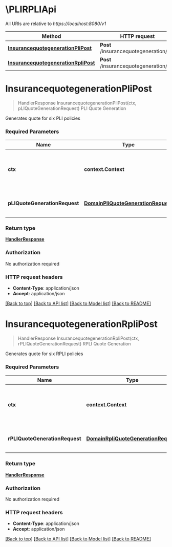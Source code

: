 # \PLIRPLIApi

All URIs are relative to *https://localhost:8080/v1*

Method | HTTP request | Description
------------- | ------------- | -------------
[**InsurancequotegenerationPliPost**](PLIRPLIApi.md#InsurancequotegenerationPliPost) | **Post** /insurancequotegeneration/pli | PLI Quote Generation
[**InsurancequotegenerationRpliPost**](PLIRPLIApi.md#InsurancequotegenerationRpliPost) | **Post** /insurancequotegeneration/rpli | RPLI Quote Generation


# **InsurancequotegenerationPliPost**
> HandlerResponse InsurancequotegenerationPliPost(ctx, pLIQuoteGenerationRequest)
PLI Quote Generation

Generates quote for six PLI policies

### Required Parameters

Name | Type | Description  | Notes
------------- | ------------- | ------------- | -------------
 **ctx** | **context.Context** | context for authentication, logging, cancellation, deadlines, tracing, etc.
  **pLIQuoteGenerationRequest** | [**DomainPliQuoteGenerationRequest**](DomainPliQuoteGenerationRequest.md)| PLI Quote Generation request particulars | 

### Return type

[**HandlerResponse**](handler.Response.md)

### Authorization

No authorization required

### HTTP request headers

 - **Content-Type**: application/json
 - **Accept**: application/json

[[Back to top]](#) [[Back to API list]](../README.md#documentation-for-api-endpoints) [[Back to Model list]](../README.md#documentation-for-models) [[Back to README]](../README.md)

# **InsurancequotegenerationRpliPost**
> HandlerResponse InsurancequotegenerationRpliPost(ctx, rPLIQuoteGenerationRequest)
RPLI Quote Generation

Generates quote for six RPLI policies

### Required Parameters

Name | Type | Description  | Notes
------------- | ------------- | ------------- | -------------
 **ctx** | **context.Context** | context for authentication, logging, cancellation, deadlines, tracing, etc.
  **rPLIQuoteGenerationRequest** | [**DomainRpliQuoteGenerationRequest**](DomainRpliQuoteGenerationRequest.md)| RPLI Quote Generation request particulars | 

### Return type

[**HandlerResponse**](handler.Response.md)

### Authorization

No authorization required

### HTTP request headers

 - **Content-Type**: application/json
 - **Accept**: application/json

[[Back to top]](#) [[Back to API list]](../README.md#documentation-for-api-endpoints) [[Back to Model list]](../README.md#documentation-for-models) [[Back to README]](../README.md)

